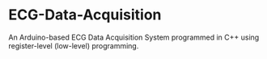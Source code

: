 # ECG-Data-Acquisition
An Arduino-based ECG Data Acquisition System programmed in C++ using register-level (low-level) programming.
